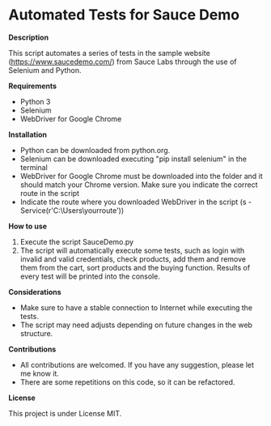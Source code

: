 
# Automated Tests for Sauce Demo

**Description**

This script automates a series of tests in the sample website (https://www.saucedemo.com/) from Sauce Labs through the use of Selenium and Python.

**Requirements**

- Python 3
- Selenium
- WebDriver for Google Chrome

**Installation**

- Python can be downloaded from python.org.
- Selenium can be downloaded executing "pip install selenium" in the terminal
- WebDriver for Google Chrome must be downloaded into the folder and it should match your Chrome version. Make sure you indicate the correct route in the script
- Indicate the route where you downloaded WebDriver in the script (s - Service(r'C:\Users\yourroute'))   

**How to use**
1. Execute the script SauceDemo.py
2. The script will automatically execute some tests, such as login with invalid and valid credentials, check products, add them and remove them from the cart, sort products and the buying function. Results of every test will be printed into the console.  

 
**Considerations**
- Make sure to have a stable connection to Internet while executing the tests.
- The script may need adjusts depending on future changes in the web structure.

**Contributions** 
- All contributions are welcomed. If you have any suggestion, please let me know it.
- There are some repetitions on this code, so it can be refactored.

**License**

This project is under License MIT.

